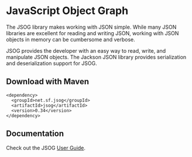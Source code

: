 JavaScript Object Graph
=====================

The JSOG library makes working with JSON simple. While many JSON libraries are excellent for reading and writing JSON, working with JSON objects in memory can be cumbersome and verbose.

JSOG provides the developer with an easy way to read, write, and manipulate JSON objects. The Jackson JSON library provides serialization and deserialization support for JSOG.

## Download with Maven

    <dependency>
      <groupId>net.sf.jsog</groupId>
      <artifactId>jsog</artifactId>
      <version>0.34</version>
    </dependency>


## Documentation

Check out the JSOG [User Guide](http://jsog.sourceforge.net/docs/index.html).